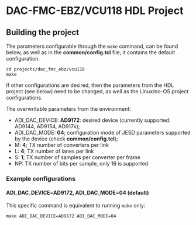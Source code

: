 # DAC-FMC-EBZ/VCU118 HDL Project

## Building the project

The parameters configurable through the `make` command, can be found below, as well as in the **common/config.tcl** file; it contains the default configuration.

```
cd projects/dac_fmc_ebz/vcu118
make
```

If other configurations are desired, then the parameters from the HDL project (see below) need to be changed, as well as the Linux/no-OS project configurations.

The overwritable parameters from the environment:

- ADI_DAC_DEVICE: **AD9172**: desired device (currently supported: AD9144, AD9154, AD917x); 
- ADI_DAC_MODE: **04**; configuration mode of JESD parameters supported by the device (check **common/config.tcl**);
- M: **4**; TX number of converters per link
- L: **4**; TX number of lanes per link
- S: **1**; TX number of samples per converter per frame
- NP: TX number of bits per sample, only 16 is supported

### Example configurations

#### ADI_DAC_DEVICE=AD9172, ADI_DAC_MODE=04 (default)

This specific command is equivalent to running `make` only:

```
make ADI_DAC_DEVICE=AD9172 ADI_DAC_MODE=04
``` 